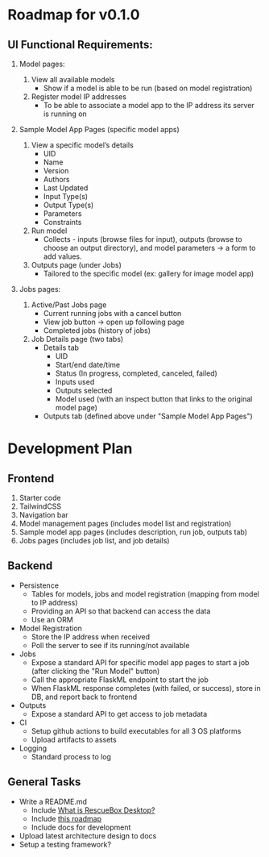 # Roadmap for v0.1.0

## UI Functional Requirements:

1. Model pages: 
    1. View all available models
        - Show if a model is able to be run (based on model registration)
    2. Register model IP addresses
        - To be able to associate a model app to the IP address its server is running on

2. Sample Model App Pages (specific model apps)
    1. View a specific model’s details 
        - UID
        - Name
        - Version
        - Authors
        - Last Updated
        - Input Type(s) 
        - Output Type(s) 
        - Parameters
        - Constraints
    2. Run model
        - Collects - inputs (browse files for input), outputs (browse to choose an output directory), and model parameters -> a form to add values.
    3. Outputs page (under Jobs)
        - Tailored to the specific model (ex: gallery for image model app)      

2. Jobs pages:
    1. Active/Past Jobs page
        - Current running jobs with a cancel button
        - View job button -> open up following page
        - Completed jobs (history of jobs)
    2. Job Details page (two tabs)
        - Details tab
            - UID
            - Start/end date/time
            - Status (In progress, completed, canceled, failed)
            - Inputs used
            - Outputs selected
            - Model used (with an inspect button that links to the original model page)
        - Outputs tab (defined above under "Sample Model App Pages")

# Development Plan

## Frontend

1. Starter code
2. TailwindCSS
3. Navigation bar
4. Model management pages (includes model list and registration)
5. Sample model app pages (includes description, run job, outputs tab)
6. Jobs pages (includes job list, and job details)

## Backend

- Persistence
    - Tables for models, jobs and model registration (mapping from model to IP address)
    - Providing an API so that backend can access the data
    - Use an ORM
- Model Registration
    - Store the IP address when received
    - Poll the server to see if its running/not available
- Jobs
    - Expose a standard API for specific model app pages to start a job (after clicking the "Run Model" button)
    - Call the appropriate FlaskML endpoint to start the job
    - When FlaskML response completes (with failed, or success), store in DB, and report back to frontend
- Outputs
    - Expose a standard API to get access to job metadata
- CI
    - Setup github actions to build executables for all 3 OS platforms
    - Upload artifacts to assets
- Logging
    - Standard process to log

## General Tasks

- Write a README.md
    - Include [What is RescueBox Desktop?](./what-is-rescuebox-desktop.md)
    - Include [this roadmap](./roadmap-v0.1.0.md)
    - Include docs for development
- Upload latest architecture design to docs
- Setup a testing framework?
